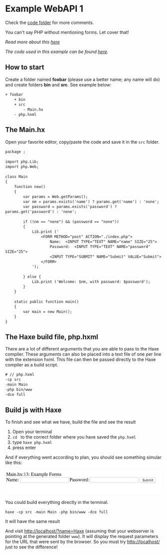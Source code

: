 # Example WebAPI 1

Check the [code folder](https://github.com/MatthijsKamstra/haxephp/tree/master/05forms/code) for more comments.


You can't say PHP without mentioning forms.
Let cover that!


*Read more about this [here](about.md)*

_The code used in this example can be found [here](https://github.com/MatthijsKamstra/haxephp/tree/master/05forms/code)._


## How to start

Create a folder named **foobar** (please use a better name; any name will do) and create folders **bin** and **src**.
See example below:

```
+ foobar
	+ bin
	+ src
		- Main.hx
	- php.hxml
```


## The Main.hx

Open your favorite editor, copy/paste the code and save it in the `src` folder. 


```
package ; 

import php.Lib;
import php.Web;

class Main
{
	function new()
	{
		var params = Web.getParams();
		var nm = params.exists('name') ? params.get('name') : 'none';
		var password = params.exists('password') ? params.get('password') : 'none';

		if ((nm == "none") && (password == "none")) 
		{
			Lib.print ('
				<FORM METHOD="post" ACTION="./index.php">
					Name:  <INPUT TYPE="TEXT" NAME="name" SIZE="25">
					Password:  <INPUT TYPE="TEXT" NAME="password" SIZE="25">
					<INPUT TYPE="SUBMIT" NAME="Submit" VALUE="Submit">
				</FORM>
			');

		} else {
			Lib.print ('Welcome: $nm, with password: $password');
		}
	}

	static public function main()
	{
		var main = new Main();
	}
}

```

## The Haxe build file, php.hxml

There are a lot of different arguments that you are able to pass to the Haxe compiler.
These arguments can also be placed into a text file of one per line with the extension hxml. This file can then be passed directly to the Haxe compiler as a build script.

```
# // php.hxml
-cp src
-main Main
-php bin/www
-dce full
```


## Build js with Haxe

To finish and see what we have, build the file and see the result

1. Open your terminal
2. `cd ` to the correct folder where you have saved the `php.hxml` 
3. type `haxe php.hxml`
4. press enter


And if everything went according to plan, you should see something simular like this:

![](screenshot.png)


You could build everything directly in the terminal.

```
haxe -cp src -main Main -php bin/www -dce full
```

It will have the same result



And visit <http://localhost/?name=Haxe> (assuming that your webserver is pointing at the generated folder `www`). It will display the request parameters for the URL that were sent by the browser. So you must try <http://localhost/> just to see the difference!

